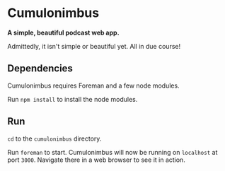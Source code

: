 # Cumulonimbus

**A simple, beautiful podcast web app.**

Admittedly, it isn't simple or beautiful yet. All in due course!

## Dependencies

Cumulonimbus requires Foreman and a few node modules.

Run `npm install` to install the node modules.

## Run

`cd` to the `cumulonimbus` directory.

Run `foreman` to start. Cumulonimbus will now be running on `localhost` at port `3000`. Navigate there in a web browser to see it in action.
